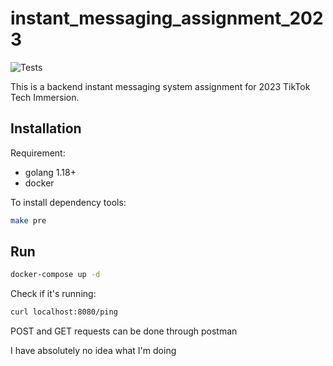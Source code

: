 # instant_messaging_assignment_2023

![Tests](https://github.com/TikTokTechImmersion/assignment_demo_2023/actions/workflows/test.yml/badge.svg)

This is a backend instant messaging system assignment for 2023 TikTok Tech Immersion.

## Installation

Requirement:

- golang 1.18+
- docker

To install dependency tools:

```bash
make pre
```

## Run

```bash
docker-compose up -d
```

Check if it's running:

```bash
curl localhost:8080/ping
```



POST and GET requests can be done through postman

I have absolutely no idea what I'm doing
